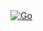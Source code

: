 <a href="https://golang.org/">
  <img alt="Go" src="https://img.shields.io/badge/Go-00ADD8?style=for-the-badge&logo=go&logoColor=white">
</a>
